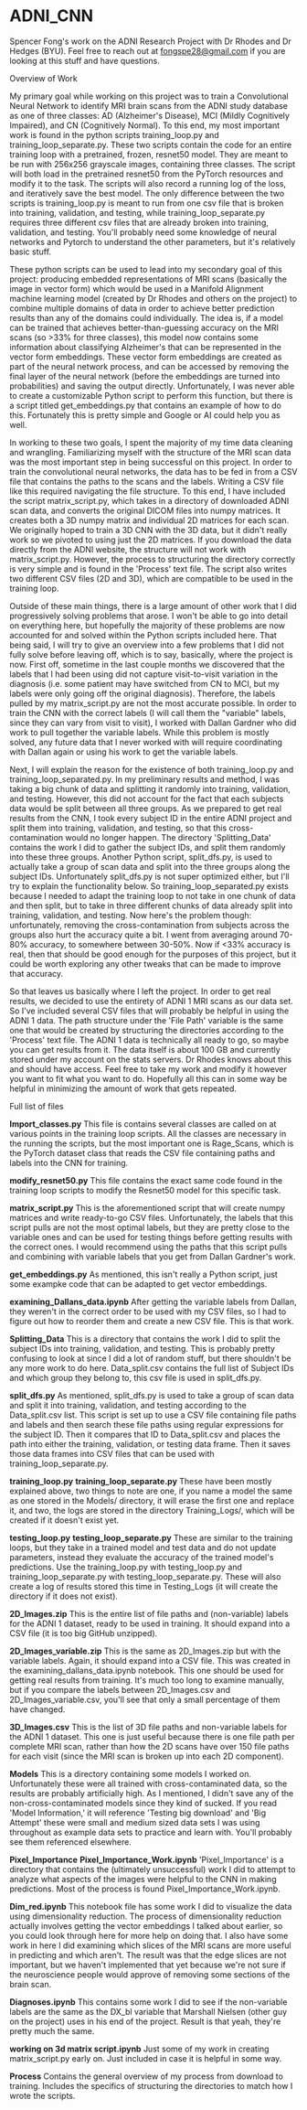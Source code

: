 # ADNI_CNN
Spencer Fong's work on the ADNI Research Project with Dr Rhodes and Dr Hedges (BYU). Feel free to reach out at fongspe28@gmail.com if you are looking at this stuff and have questions.

Overview of Work

My primary goal while working on this project was to train a Convolutional Neural Network to identify MRI brain scans from the ADNI study database as one of three classes: AD (Alzheimer's Disease), MCI (Mildly Cognitively Impaired), and CN (Cognitively Normal).  To this end, my most important work is found in the python scripts training_loop.py and training_loop_separate.py. These two scripts contain the code for an entire training loop with a pretrained, frozen, resnet50 model. They are meant to be run with 256x256 grayscale images, containing three classes. The script will both load in the pretrained resnet50 from the PyTorch resources and modify it to the task. The scripts will also record a running log of the loss, and iteratively save the best model. The only difference between the two scripts is training_loop.py is meant to run from one csv file that is broken into training, validation, and testing, while training_loop_separate.py requires three different csv files that are already broken into training, validation, and testing. You'll probably need some knowledge of neural networks and Pytorch to understand the other parameters, but it's relatively basic stuff.

These python scripts can be used to lead into my secondary goal of this project: producing embedded representations of MRI scans (basically the image in vector form) which would be used in a Manifold Alignment machine learning model (created by Dr Rhodes and others on the project) to combine multiple domains of data in order to achieve better prediction results than any of the domains could individually. The idea is, if a model can be trained that achieves better-than-guessing accuracy on the MRI scans (so >33% for three classes), this model now contains some information about classifying Alzheimer's that can be represented in the vector form embeddings. These vector form embeddings are created as part of the neural network process, and can be accessed by removing the final layer of the neural network (before the embeddings are turned into probabilities) and saving the output directly. Unfortunately, I was never able to create a customizable Python script to perform this function, but there is a script titled get_embeddings.py that contains an example of how to do this. Fortunately this is pretty simple and Google or AI could help you as well.

In working to these two goals, I spent the majority of my time data cleaning and wrangling. Familiarizing myself with the structure of the MRI scan data was the most important step in being successful on this project. In order to train the convolutional neural networks, the data has to be fed in from a CSV file that contains the paths to the scans and the labels. Writing a CSV file like this required navigating the file structure. To this end, I have included the script matrix_script.py, which takes in a directory of downloaded ADNI scan data, and converts the original DICOM files into numpy matrices. It creates both a 3D numpy matrix and individual 2D matrices for each scan. We originally hoped to train a 3D CNN with the 3D data, but it didn't really work so we pivoted to using just the 2D matrices. If you download the data directly from the ADNI website, the structure will not work with matrix_script.py. However, the process to structuring the directory correctly is very simple and is found in the 'Process' text file. The script also writes two different CSV files (2D and 3D), which are compatible to be used in the training loop.

Outside of these main things, there is a large amount of other work that I did progressively solving problems that arose. I won't be able to go into detail on everything here, but hopefully the majority of these problems are now accounted for and solved within the Python scripts included here. That being said, I will try to give an overview into a few problems that I did not fully solve before leaving off, which is to say, basically, where the project is now. First off, sometime in the last couple months we discovered that the labels that I had been using did not capture visit-to-visit variation in the diagnosis (i.e. some patient may have switched from CN to MCI, but my labels were only going off the original diagnosis). Therefore, the labels pulled by my matrix_script.py are not the most accurate possible. In order to train the CNN with the correct labels (I will call them the "variable" labels, since they can vary from visit to visit), I worked with Dallan Gardner who did work to pull together the variable labels. While this problem is mostly solved, any future data that I never worked with will require coordinating with Dallan again or using his work to get the variable labels.

Next, I will explain the reason for the existence of both training_loop.py and training_loop_separated.py. In my preliminary results and method, I was taking a big chunk of data and splitting it randomly into training, validation, and testing. However, this did not account for the fact that each subjects data would be split between all three groups. As we prepared to get real results from the CNN, I took every subject ID in the entire ADNI project and split them into training, validation, and testing, so that this cross-contamination would no longer happen. The directory 'Splitting_Data' contains the work I did to gather the subject IDs, and split them randomly into these three groups. Another Python script, split_dfs.py, is used to actually take a group of scan data and split into the three groups along the subject IDs. Unfortunately split_dfs.py is not super optimized either, but I'll try to explain the functionality below. So training_loop_separated.py exists because I needed to adapt the training loop to not take in one chunk of data and then split, but to take in three different chunks of data already split into training, validation, and testing. Now here's the problem though: unfortunately, removing the cross-contamination from subjects across the groups also hurt the accuracy quite a bit. I went from averaging around 70-80% accuracy, to somewhere between 30-50%. Now if <33% accuracy is real, then that should be good enough for the purposes of this project, but it could be worth exploring any other tweaks that can be made to improve that accuracy.

So that leaves us basically where I left the project. In order to get real results, we decided to use the entirety of ADNI 1 MRI scans as our data set. So I've included several CSV files that will probably be helpful in using the ADNI 1 data. The path structure under the 'File Path' variable is the same one that would be created by structuring the directories according to the 'Process' text file. The ADNI 1 data is technically all ready to go, so maybe you can get results from it. The data itself is about 100 GB and currently stored under my account on the stats servers. Dr Rhodes knows about this and should have access. Feel free to take my work and modify it however you want to fit what you want to do. Hopefully all this can in some way be helpful in minimizing the amount of work that gets repeated.

Full list of files

**Import_classes.py**
This file is contains several classes are called on at various points in the training loop scripts. All the classes are necessary in the running the scripts, but the most important one is Rage_Scans, which is the PyTorch dataset class that reads the CSV file containing paths and labels into the CNN for training.

**modify_resnet50.py**
This file contains the exact same code found in the training loop scripts to modify the Resnet50 model for this specific task.

**matrix_script.py**
This is the aforementioned script that will create numpy matrices and write ready-to-go CSV files. Unfortunately, the labels that this script pulls are not the most optimal labels, but they are pretty close to the variable ones and can be used for testing things before getting results with the correct ones. I would recommend using the paths that this script pulls and combining with variable labels that you get from Dallan Gardner's work.

**get_embeddings.py**
As mentioned, this isn't really a Python script, just some exampke code that can be adapted to get vector embeddings.

**examining_Dallans_data.ipynb**
After getting the variable labels from Dallan, they weren't in the correct order to be used with my CSV files, so I had to figure out how to reorder them and create a new CSV file. This is that work.

**Splitting_Data**
This is a directory that contains the work I did to split the subject IDs into training, validation, and testing. This is probably pretty confusing to look at since I did a lot of random stuff, but there shouldn't be any more work to do here. Data_split.csv contains the full list of Subject IDs and which group they belong to, this csv file is used in split_dfs.py.

**split_dfs.py**
As mentioned, split_dfs.py is used to take a group of scan data and split it into training, validation, and testing according to the Data_split.csv list. This script is set up to use a CSV file containing file paths and labels and then search these file paths using regular expressions for the subject ID. Then it compares that ID to Data_split.csv and places the path into either the training, validation, or testing data frame. Then it saves those data frames into CSV files that can be used with training_loop_separate.py.

**training_loop.py**
**training_loop_separate.py**
These have been mostly explained above, two things to note are one, if you name a model the same as one stored in the Models/ directory, it will erase the first one and replace it, and two, the logs are stored in the directory Training_Logs/, which will be created if it doesn't exist yet. 

**testing_loop.py**
**testing_loop_separate.py**
These are similar to the training loops, but they take in a trained model and test data and do not update parameters, instead they evaluate the accuracy of the trained model's predictions. Use the training_loop.py with testing_loop.py and training_loop_separate.py with testing_loop_separate.py. These will also create a log of results stored this time in Testing_Logs (it will create the directory if it does not exist).

**2D_Images.zip**
This is the entire list of file paths and (non-variable) labels for the ADNI 1 dataset, ready to be used in training. It should expand into a CSV file (it is too big GitHub unzipped).

**2D_Images_variable.zip**
This is the same as 2D_Images.zip but with the variable labels. Again, it should expand into a CSV file. This was created in the examining_dallans_data.ipynb notebook. This one should be used for getting real results from training. It's much too long to examine manually, but if you compare the labels between 2D_Images.csv and 2D_Images_variable.csv, you'll see that only a small percentage of them have changed.

**3D_Images.csv**
This is the list of 3D file paths and non-variable labels for the ADNI 1 dataset. This one is just useful because there is one file path per complete MRI scan, rather than how the 2D scans have over 150 file paths for each visit (since the MRI scan is broken up into each 2D component).

**Models**
This is a directory containing some models I worked on. Unfortunately these were all trained with cross-contaminated data, so the results are probably artificially high. As I mentioned, I didn't save any of the non-cross-contaminated models since they kind of sucked. If you read 'Model Information,' it will reference 'Testing big download' and 'Big Attempt' these were small and medium sized data sets I was using throughout as example data sets to practice and learn with. You'll probably see them referenced elsewhere.

**Pixel_Importance**
**Pixel_Importance_Work.ipynb**
'Pixel_Importance' is a directory that contains the (ultimately unsuccessful) work I did to attempt to analyze what aspects of the images were helpful to the CNN in making predictions. Most of the process is found Pixel_Importance_Work.ipynb.

**Dim_red.ipynb**
This notebook file has some work I did to visualize the data using dimensionality reduction. The process of dimensionality reduction actually involves getting the vector embeddings I talked about earlier, so you could look through here for more help on doing that. I also have some work in here I did examining which slices of the MRI scans are more useful in predicting and which aren't. The result was that the edge slices are not important, but we haven't implemented that yet because we're not sure if the neuroscience people would approve of removing some sections of the brain scan.

**Diagnoses.ipynb**
This contains some work I did to see if the non-variable labels are the same as the DX_bl variable that Marshall Nielsen (other guy on the project) uses in his end of the project. Result is that yeah, they're pretty much the same.

**working on 3d matrix script.ipynb**
Just some of my work in creating matrix_script.py early on. Just included in case it is helpful in some way.

**Process**
Contains the general overview of my process from download to training. Includes the specifics of structuring the directories to match how I wrote the scripts.
